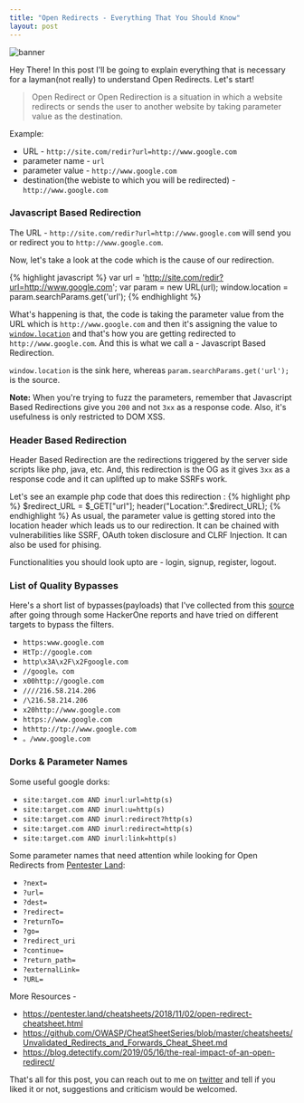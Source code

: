 ```yaml
---
title: "Open Redirects - Everything That You Should Know"
layout: post
---
```


![banner](https://i.ibb.co/7trzHRB/g1632.png)

Hey There! In this post I'll be going to explain everything that is necessary for a layman(not really) to understand Open Redirects. Let's start!


> Open Redirect or Open Redirection is a situation in which a website redirects or sends the user to another website by taking parameter value as the destination. 

Example:
- URL - `http://site.com/redir?url=http://www.google.com`
- parameter name - `url`
- parameter value - `http://www.google.com`
- destination(the webiste to which you will be redirected) - `http://www.google.com`

### Javascript Based Redirection

The URL - `http://site.com/redir?url=http://www.google.com` will send you or redirect you to `http://www.google.com`.

Now, let's take a look at the code which is the cause of our redirection.

{% highlight javascript %}
var url = 'http://site.com/redir?url=http://www.google.com';
var param = new URL(url);
window.location = param.searchParams.get('url');
{% endhighlight %}

What's happening is that, the code is taking the parameter value from the URL which is `http://www.google.com` and then it's assigning the value to <a href="https://developer.mozilla.org/en-US/docs/Web/API/Window/location" target="_blank">`window.location`</a> and that's how you are getting redirected to `http://www.google.com`. And this is what we call a - Javascript Based Redirection.

`window.location` is the sink here, whereas `param.searchParams.get('url');` is the source.

**Note:** When you're trying to fuzz the parameters, remember that Javascript Based Redirections give you `200` and not `3xx` as a response code. Also, it's usefulness is only restricted to DOM XSS.

### Header Based Redirection

Header Based Redirection are the redirections triggered by the server side scripts like php, java, etc. And, this redirection is the OG as it gives `3xx` as a response code and it can uplifted up to make SSRFs work.

Let's see an example php code that does this redirection :
{% highlight php %}
$redirect_URL = $_GET["url"];
header("Location:".$redirect_URL);
{% endhighlight %}
As usual, the parameter value is getting stored into the location header which leads us to our redirection. It can be chained with vulnerabilities like SSRF, OAuth token disclosure and CLRF Injection. It can also be used for phising.

Functionalities you should look upto are - login, signup, register, logout.

### List of Quality Bypasses

Here's a short list of bypasses(payloads) that I've collected from this <a href='https://pentester.land/cheatsheets/2018/11/02/open-redirect-cheatsheet.html' target=_black>source</a> after going through some HackerOne reports and have tried on different targets to bypass the filters.

- `https:www.google.com`
- `HtTp://google.com`
- `http\x3A\x2F\x2Fgoogle.com`
- `//google。com`
- `x00http://google.com`
- `////216.58.214.206`
- `/\216.58.214.206`
- `x20http://www.google.com`
- `https://www.google.com`
- `hthttp://tp://www.google.com`
- `。/www.google.com`


### Dorks & Parameter Names

Some useful google dorks:

- `site:target.com AND inurl:url=http(s)`
- `site:target.com AND inurl:u=http(s)`
- `site:target.com AND inurl:redirect?http(s)`
- `site:target.com AND inurl:redirect=http(s)`
- `site:target.com AND inurl:link=http(s)`

Some parameter names that need attention while looking for Open Redirects from <a href="https://pentester.land/cheatsheets/2018/11/02/open-redirect-cheatsheet.html" target=_black>Pentester Land</a>:

- `?next=`
- `?url=`
- `?dest=`
- `?redirect=`
- `?returnTo=`
- `?go=`
- `?redirect_uri`
- `?continue=`
- `?return_path=`
- `?externalLink=`
- `?URL=`

More Resources -

- <a href="https://pentester.land/cheatsheets/2018/11/02/open-redirect-cheatsheet.html" target=_blank>https://pentester.land/cheatsheets/2018/11/02/open-redirect-cheatsheet.html</a>
- <a href="https://github.com/OWASP/CheatSheetSeries/blob/master/cheatsheets/Unvalidated_Redirects_and_Forwards_Cheat_Sheet.md" target=_blank>https://github.com/OWASP/CheatSheetSeries/blob/master/cheatsheets/Unvalidated_Redirects_and_Forwards_Cheat_Sheet.md</a>
- <a href="https://blog.detectify.com/2019/05/16/the-real-impact-of-an-open-redirect/" target=_blank>https://blog.detectify.com/2019/05/16/the-real-impact-of-an-open-redirect/</a>


That's all for this post, you can reach out to me on <a href="https://twitter.com/0xNanda">twitter</a> and tell if you liked it or not, suggestions and criticism would be welcomed.
